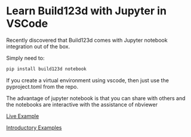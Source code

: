 # Learn Build123d with Jupyter in VSCode

Recently discovered that Build123d comes with Jupyter notebook integration out of the box.

Simply need to:

```sh
pip install build123d notebook
```

If you create a virtual environment using vscode, then just use the pyproject.toml from the repo.

The advantage of jupyter notebook is that you can share with others and the notebooks are interactive with the assistance of nbviewer

[Live Example](https://github.com/mohankumargupta/learnbuild123d/blob/6ca91bf9894dde712f1c083672d11d2e256b7ce7/helloworld.ipynb)

[Introductory Examples](https://github.com/mohankumargupta/learnbuild123d/blob/6ca91bf9894dde712f1c083672d11d2e256b7ce7/introductory_examples_builder.ipynb)